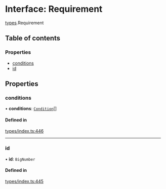 # Interface: Requirement

[types](../wiki/types).Requirement

## Table of contents

### Properties

- [conditions](../wiki/types.Requirement#conditions)
- [id](../wiki/types.Requirement#id)

## Properties

### conditions

• **conditions**: [`Condition`](../wiki/types#condition)[]

#### Defined in

[types/index.ts:446](https://github.com/PolymathNetwork/polymesh-sdk/blob/299ce247/src/types/index.ts#L446)

___

### id

• **id**: `BigNumber`

#### Defined in

[types/index.ts:445](https://github.com/PolymathNetwork/polymesh-sdk/blob/299ce247/src/types/index.ts#L445)
